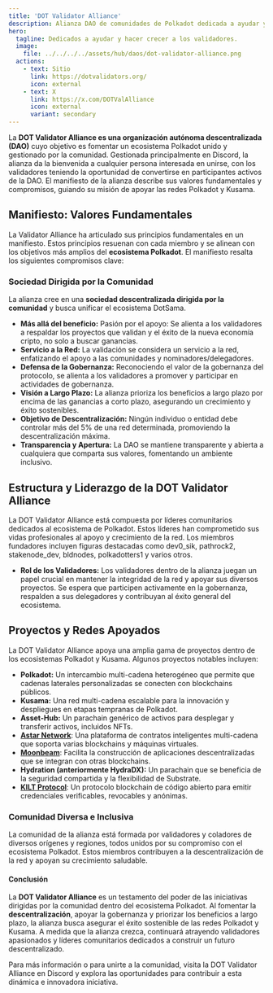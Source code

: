 ```yaml
---
title: 'DOT Validator Alliance'  
description: Alianza DAO de comunidades de Polkadot dedicada a ayudar y hacer crecer validadores, nominadores y todo el ecosistema.  
hero:  
  tagline: Dedicados a ayudar y hacer crecer a los validadores.  
  image:  
    file: ../../../../assets/hub/daos/dot-validator-alliance.png  
  actions:  
    - text: Sitio  
      link: https://dotvalidators.org/  
      icon: external  
    - text: X  
      link: https://x.com/DOTValAlliance  
      icon: external  
      variant: secondary  
---
```


La **DOT Validator Alliance es una organización autónoma descentralizada (DAO)** cuyo objetivo es fomentar un ecosistema Polkadot unido y gestionado por la comunidad. Gestionada principalmente en Discord, la alianza da la bienvenida a cualquier persona interesada en unirse, con los validadores teniendo la oportunidad de convertirse en participantes activos de la DAO. El manifiesto de la alianza describe sus valores fundamentales y compromisos, guiando su misión de apoyar las redes Polkadot y Kusama.

## Manifiesto: Valores Fundamentales  
La Validator Alliance ha articulado sus principios fundamentales en un manifiesto. Estos principios resuenan con cada miembro y se alinean con los objetivos más amplios del **ecosistema Polkadot**. El manifiesto resalta los siguientes compromisos clave:

### Sociedad Dirigida por la Comunidad  
La alianza cree en una **sociedad descentralizada dirigida por la comunidad** y busca unificar el ecosistema DotSama.  
- **Más allá del beneficio:** Pasión por el apoyo: Se alienta a los validadores a respaldar los proyectos que validan y el éxito de la nueva economía cripto, no solo a buscar ganancias.  
- **Servicio a la Red:** La validación se considera un servicio a la red, enfatizando el apoyo a las comunidades y nominadores/delegadores.  
- **Defensa de la Gobernanza:** Reconociendo el valor de la gobernanza del protocolo, se alienta a los validadores a promover y participar en actividades de gobernanza.  
- **Visión a Largo Plazo:** La alianza prioriza los beneficios a largo plazo por encima de las ganancias a corto plazo, asegurando un crecimiento y éxito sostenibles.  
- **Objetivo de Descentralización:** Ningún individuo o entidad debe controlar más del 5% de una red determinada, promoviendo la descentralización máxima.  
- **Transparencia y Apertura:** La DAO se mantiene transparente y abierta a cualquiera que comparta sus valores, fomentando un ambiente inclusivo.

## Estructura y Liderazgo de la DOT Validator Alliance  
La DOT Validator Alliance está compuesta por líderes comunitarios dedicados al ecosistema de Polkadot. Estos líderes han comprometido sus vidas profesionales al apoyo y crecimiento de la red. Los miembros fundadores incluyen figuras destacadas como dev0\_sik, pathrock2, stakenode\_dev, bldnodes, polkadotters1 y varios otros.

- **Rol de los Validadores:** Los validadores dentro de la alianza juegan un papel crucial en mantener la integridad de la red y apoyar sus diversos proyectos. Se espera que participen activamente en la gobernanza, respalden a sus delegadores y contribuyan al éxito general del ecosistema.

## Proyectos y Redes Apoyados  
La DOT Validator Alliance apoya una amplia gama de proyectos dentro de los ecosistemas Polkadot y Kusama. Algunos proyectos notables incluyen:

- **Polkadot:** Un intercambio multi-cadena heterogéneo que permite que cadenas laterales personalizadas se conecten con blockchains públicos.  
- **Kusama:** Una red multi-cadena escalable para la innovación y despliegues en etapas tempranas de Polkadot.  
- **Asset-Hub:** Un parachain genérico de activos para desplegar y transferir activos, incluidos NFTs.  
- [**Astar Network**](/dapps/smart-contracts/astar-network): Una plataforma de contratos inteligentes multi-cadena que soporta varias blockchains y máquinas virtuales.  
- [**Moonbeam**](/dapps/smart-contracts/moonbeam-network/): Facilita la construcción de aplicaciones descentralizadas que se integran con otras blockchains.  
- **Hydration (anteriormente HydraDX):** Un parachain que se beneficia de la seguridad compartida y la flexibilidad de Substrate.  
- [**KILT Protocol**](/dapps/social/kilt-protocol/): Un protocolo blockchain de código abierto para emitir credenciales verificables, revocables y anónimas.

### Comunidad Diversa e Inclusiva  
La comunidad de la alianza está formada por validadores y coladores de diversos orígenes y regiones, todos unidos por su compromiso con el ecosistema Polkadot. Estos miembros contribuyen a la descentralización de la red y apoyan su crecimiento saludable.

#### Conclusión  
La **DOT Validator Alliance** es un testamento del poder de las iniciativas dirigidas por la comunidad dentro del ecosistema Polkadot. Al fomentar la **descentralización**, apoyar la gobernanza y priorizar los beneficios a largo plazo, la alianza busca asegurar el éxito sostenible de las redes Polkadot y Kusama. A medida que la alianza crezca, continuará atrayendo validadores apasionados y líderes comunitarios dedicados a construir un futuro descentralizado.

Para más información o para unirte a la comunidad, visita la DOT Validator Alliance en Discord y explora las oportunidades para contribuir a esta dinámica e innovadora iniciativa.
